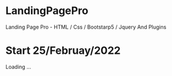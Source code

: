 # LandingPagePro
Landing Page Pro - HTML / Css / Bootstarp5 / Jquery And Plugins

# Start 25/Februay/2022
Loading ...
